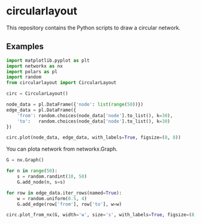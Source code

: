 # circularlayout
This repository contains the Python scripts to draw a circular network. 



## Examples

```python
import matplotlib.pyplot as plt
import networkx as nx
import polars as pl
import random
from circularlayout import CircularLayout

circ = CircularLayout()

node_data = pl.DataFrame({'node': list(range(50))})
edge_data = pl.DataFrame({
    'from': random.choices(node_data['node'].to_list(), k=30),
    'to':   random.choices(node_data['node'].to_list(), k=30)
})

circ.plot(node_data, edge_data, with_labels=True, figsize=(8, 8))
```

You can plota network from networkx.Graph.

```python
G = nx.Graph()

for n in range(50):
    s = random.randint(10, 50)
    G.add_node(n, s=s)

for row in edge_data.iter_rows(named=True):
    w = random.uniform(0.5, 4)
    G.add_edge(row['from'], row['to'], w=w)

circ.plot_from_nx(G, width='w', size='s', with_labels=True, figsize=(8, 8))
```
